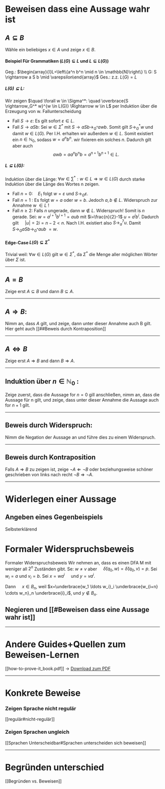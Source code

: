 
# Beweisen dass eine Aussage wahr ist
## $A \subseteq B$
Wähle ein beliebiges $x \in A$ und zeige $x \in B$.
#### Beispiel Für Grammatiken ($L(G) \subseteq L$ und $L \subseteq L(G)$)
Geg.:   $\begin{array}{l}L=\left\{a^n b^n \mid n \in \mathbb{N}\right\} \\ G: S \rightarrow a S b \mid \varepsilon\end{array}$
Ges.: z.z.   $L(G)=L$

##### $L(G) \subseteq L:$
Wir zeigen $\quad \forall w \in \Sigma^*: \quad \overbrace{S \rightarrow_G^* w}^{w \in L(G)} \Rightarrow w \in L$
per Induktion über die Erzeugung von w.
Fallunterscheidung
- Fall $S \rightarrow \varepsilon:$ Es gilt sofort $\varepsilon \in L$.
- Fall $S \rightarrow a S b:$ Sei $w \in \Sigma^*$ mit $S \rightarrow a S b \rightarrow_{G^*}awb$.
	Somit gilt $S \rightarrow_G^* w$ und damit $w \in L(G)$. Per I.H. erhalten wir außerdem $w \in L$. Somit existiert ein $n \in \mathbb{N}_0$, sodass $w=a^n b^n$. wir fixieren ein solches $n$.
	Dadurch gilt aber auch
	$$\begin{equation*}
	a w b=a a^n b^n b=a^{n+1} b^{n+1} \in L \text {. }
	\end{equation*}$$

##### $L \subseteq L(G):$
Induktion über die Länge:
$\forall w \in \sum^*: w \in L \Rightarrow w \in L(G)$ durch starke Induktion über die Länge des Wortes n zeigen.
- Fall $n=0: \quad E_1$ folgt $w=\varepsilon$ und $S \rightarrow_G \varepsilon$.
- Fall $n=1$ : Es folgt $w=a$ oder $w=b$. 
	Jedoch $a, b \notin L$. 
	Widerspruch zur Annahme w $\in L$ !
- Fall $n \geq 2:$ Falls $n$ ungerade, dann $w \notin L$. Widerspruch! 
	Somit is $n$ gerade.
	Sei: $w=a^{i+1} b^{i+1}=a u b$ mit $i=\frac{n}{2}-1$ $u=a^i b^i$.
	Dadurch gilt $\quad|u|=2 i=n-2<n$.
	Nach I.H. existiert also $S \rightarrow_a^7 u$.
	Damit $S \rightarrow_G aSb \rightarrow_{G^*}aub$  $=w$.

#### Edge-Case $L(G) \subseteq \Sigma^*$
Trivial weil:
$\forall w \in L(G)$ gilt $w \in \Sigma^*$, da $\Sigma^*$ die Menge aller möglichen Wörter über $\Sigma$ ist.

_____

## $A=B$
Zeige erst $A \subseteq B$ und dann $B \subseteq A$.

_____
## $A \Rightarrow B:$
Nimm an, dass $A$ gilt, und zeige, dann unter dieser Annahme auch B gilt.
Hier geht auch [[##Beweis durch Kontraposition]]
_____
## $A \Leftrightarrow B$
Zeige erst $A \Rightarrow B$ and dann $B \Rightarrow A$.


_____
## Induktion über $n \in \mathbb{N}_0$ :
Zeige zuerst, dass die Aussage for $n=0$ gill anschließen, nimm an, dass die Aussage für n gilt, und zeige, dass unter dieser Annahme die Aussage auch for $n+1$ gilt.


_____
## Beweis durch Widerspruch:
Nimm die Negation der Aussage an und führe dies zu einem Widerspruch.

_____
## Beweis durch Kontraposition
Falls $A \Rightarrow B$ zu zeigen ist, zeige $\neg A \Leftarrow \neg B$ oder beziehungsweise schöner geschrieben von links nach recht $\neg B \Rightarrow \neg A$.

_____
# Widerlegen einer Aussage
## Angeben eines Gegenbeispiels
Selbsterklärend


# Formaler Widerspruchsbeweis
Formaler Widerspruchsbeweis
Wir nehmen an, dass es einen DFA M mit weniger all $2^n$ Zuständen gibt.
Se: $w \neq v$ aber $\quad \hat{\delta}(q_0, w)=\hat{\delta}\left(q_0, v\right)=p$.
Sei $w_i=a$ und $v_i=b$.
Sei $x=w a^i \quad$ und $y=v a^i$.

Dann $\quad x \in B_n$, weil $x=\underbrace{w_1 \ldots w_i}_i \underbrace{w_{i+n} \cdots w_n}_n \underbrace{i}_i$, und $y \notin B_n$.

## Negieren und [[#Beweisen dass eine Aussage wahr ist]]



______
# Andere Guides+Quellen zum Beweisen-Lernen
[[how-to-prove-it_book.pdf]] -> [Download zum PDF](https://users.metu.edu.tr/serge/courses/111-2011/textbook-math111.pdf)


____

# Konkrete Beweise
### Zeigen Sprache nicht regulär
[[regulär#nicht-regulär]]

### Zeigen Sprachen ungleich
[[Sprachen Unterscheidbar#Sprachen unterscheiden sich beweisen]]



________
# Begründen unterschied
[[Begründen vs. Beweisen]]
